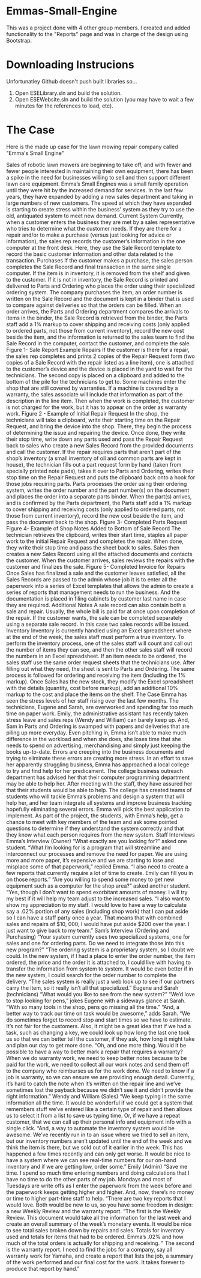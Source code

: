 # Emmas-Small-Engine

This was a project done with 4 other group members. I created and added functionality to the "Reports" page and was in charge of the design using Bootstrap.

# Downloading Instrucions
Unfortunatley Github doesn't push built libraries so... 
  1. Open ESELibrary.sln and build the solution.
  2. Open ESEWebsite.sln and build the solution (you may have to wait a few minutes for the references to load, etc).


# The Case
Here is the made up case for the lawn mowing repair company called "Emma's Small Engine"

Sales of robotic lawn mowers are beginning to take off, and with fewer and fewer people
interested in maintaining their own equipment, there has been a spike in the need for businesses willing
to sell and then support different lawn care equipment. Emma’s Small Engines was a small family
operation until they were hit by the increased demand for services. In the last few years, they have
expanded by adding a new sales department and taking in large numbers of new customers. The speed
at which they have expanded is starting to create stress within the business’ system as they try to use
the old, antiquated system to meet new demand.
Current System
Currently, when a customer enters the business they are met by a sales representative who tries
to determine what the customer needs. If they are there for a repair and/or to make a purchase (versus
just looking for advice or information), the sales rep records the customer’s information in the one
computer at the front desk. Here, they use the Sale Record template to record the basic customer
information and other data related to the transaction.
Purchases
If the customer makes a purchase, the sales person completes the Sale Record and final
transaction in the same single computer. If the item is in inventory, it is removed from the shelf and
given to the customer. If it is not in inventory, the Sale Record is printed and delivered to Parts and
Ordering who places the order using their specialized ordering system. The company purchases the
item, an order number is written on the Sale Record and the document is kept in a binder that is used to
compare against deliveries so that the orders can be filled.
When an order arrives, the Parts and Ordering department compares the arrivals to items in the
binder, the Sale Record is retrieved from the binder, the Parts staff add a 1% markup to cover shipping
and receiving costs (only applied to ordered parts, not those from current inventory), record the new
cost beside the item, and the information is returned to the sales team to find the Sale Record in the
computer, contact the customer, and complete the sale.
Figure 1- Sale Report Example
Repairs
If the customer is there for a repair, the sales rep completes and prints 2 copies of the Repair
Request form (two copies of a Sale Record with the repair listed as a line item), one is attached to the
customer’s device and the device is placed in the yard to wait for the technicians. The second copy is
placed on a clipboard and added to the bottom of the pile for the technicians to get to.
Some machines enter the shop that are still covered by warranties. If a machine is covered by a
warranty, the sales associate will include that information as part of the description in the line item.
Then when the work is completed, the customer is not charged for the work, but it has to appear on the
order as warranty work.
Figure 2 - Example of Initial Repair Request
In the shop, the technicians will take a clipboard, write their starting time on the Repair Request,
and bring the device into the shop. There, they begin the process of determining the issue and repairing
the device. Once done, they write their stop time, write down any parts used and pass the Repair
Request back to sales who create a new Sales Record from the provided documents and call the
customer.
If the repair requires parts that aren’t part of the shop’s inventory (a small inventory of oil and
common parts are kept in house), the technician fills out a part request form by hand (taken from
specially printed note pads), takes it over to Parts and Ordering, writes their stop time on the Repair
Request and puts the clipboard back onto a hook for those jobs requiring parts. Parts processes the
order using their ordering system, writes the order number and the part number(s) on the document
and places the order into a separate parts binder. When the part(s) arrives, and is confirmed by the
Parts department, the Parts staff add a 1% markup to cover shipping and receiving costs (only applied to
ordered parts, not those from current inventory), record the new cost beside the item, and pass the
document back to the shop.
Figure 3- Completed Parts Request
Figure 4- Example of Shop Notes Added to Bottom of Sale Record
The technician retrieves the clipboard, writes their start time, staples all paper work to the initial
Repair Request and completes the repair. When done, they write their stop time and pass the sheet
back to sales. Sales then creates a new Sales Record using all the attached documents and contacts the
customer. When the customer arrives, sales reviews the repairs with the customer and finalizes the sale.
Figure 5- Completed Invoice for Repairs
Once Sales has finalized a sale and the customer leaves satisfied, all the Sales Records are
passed to the admin whose job it is to enter all the paperwork into a series of Excel templates that
allows the admin to create a series of reports that management needs to run the business. And the
documentation is placed in filing cabinets by customer last name in case they are required.
Additional Notes
A sale record can also contain both a sale and repair. Usually, the whole bill is paid for at once
upon completion of the repair. If the customer wants, the sale can be completed separately using a
separate sale record. In this case two sales records will be issued.
Inventory
Inventory is currently handled using an Excel spreadsheet where at the end of the week, the
sales staff must perform a true inventory. To perform the inventory process, one of the sales staff will
count and call out the number of items they can see, and then the other sales staff will record the
numbers in an Excel spreadsheet.
If an item needs to be ordered, the sales staff use the same order request sheets that the
technicians use. After filling out what they need, the sheet is sent to Parts and Ordering. The same
process is followed for ordering and receiving the item (including the 1% markup). Once Sales has the
new stock, they modify the Excel spreadsheet with the details (quantity, cost before markup), add an
additional 10% markup to the cost and place the items on the shelf.
The Case
Emma has seen the stress levels of her staff rising over the last few months. The technicians,
Eugene and Sarah, are overworked and spending far too much time on paper work. Emily, the
administrative assistant has recently taken stress leave and sales reps (Wendy and William) can barely
keep up. And, Sam in Parts and Ordering is swamped with papers and deliveries that are piling up more
everyday. Even pitching in, Emma isn’t able to make much difference in the workload and when she
does, she loses time that she needs to spend on advertising, merchandising and simply just keeping the
books up-to-date. Errors are creeping into the business documents and trying to eliminate these errors
are creating more stress.
In an effort to save her apparently struggling business, Emma has approached a local college to
try and find help for her predicament. The college business outreach department has advised her that
their computer programming department may be able to help her.
After meeting with the staff, they have assured her that their students would be able to help.
The college has created teams of students who will tackle Emma’s problems and design a system that
will help her, and her team integrate all systems and improve business tracking hopefully eliminating
several errors. Emma will pick the best application to implement.
As part of the project, the students, with Emma’s help, get a chance to meet with key members
of the team and ask some pointed questions to determine if they understand the system correctly and
that they know what each person requires from the new system.
Staff Interviews
Emma’s Interview (Owner)
“What exactly are you looking for?” asked one student.
“What I’m looking for is a program that will streamline and interconnect our processes and
remove the need for paper. We are using more and more paper, it’s expensive and we are starting to
lose and misplace some of that paperwork,” replied Emma. “I also need to create a few reports that
currently require a lot of time to create. Emily can fill you in on those reports.”
“Are you willing to spend some money to get new equipment such as a computer for the shop
area?” asked another student.
“Yes, though I don’t want to spend exorbitant amounts of money. I will try my best if it will help
my team adjust to the increased sales.
“I also want to show my appreciation to my staff. I would love to have a way to calculate say a
.02% portion of any sales (including shop work) that I can put aside so I can have a staff party once a
year. That means that with combined sales and repairs of $10, 000, I would have put aside $200 over the
year. I just want to give back to my team.”
Sam’s Interview (Ordering and Purchasing)
“Your system currently uses two specialized systems, one for sales and one for ordering parts.
Do we need to integrate those into this new program?”
“The ordering system is a proprietary system, so I doubt we could. In the new system, if I had a
place to enter the order number, the item ordered, the price and the order it is attached to, I could live
with having to transfer the information from system to system. It would be even better if in the new
system, I could search for the order number to complete the delivery.
“The sales system is really just a web look up to see if our partners carry the item, so it really
isn’t all that specialized.”
Eugene and Sarah (technicians)
“What would you like to see from the new system?”
“We’d love to stop looking for pens,” jokes Eugene with a sideways glance at Sarah. “With so
many tools in the shop, pens go missing all the time.”
“And, a better way to track our time on task would be awesome,” adds Sarah. “We do
sometimes forget to record stop and start times so we have to estimate. It’s not fair for the customers.
Also, it might be a great idea that if we had a task, such as changing a key, we could look up how long
the last one took us so that we can better tell the customer, if they ask, how long it might take and plan
our day to get more done.
“Oh, and one more thing. Would it be possible to have a way to better mark a repair that
requires a warranty? When we do warranty work, we need to keep better notes because to be paid for
the work, we need to collect all our work notes and send them off to the company who reimburses us
for the work done. We need to know if a job is warranty, so we can ensure we are providing enough
detail. Currently, it’s hard to catch the note when it’s written on the repair line and we’ve sometimes
lost the payback because we didn’t see it and didn’t provide the right information.”
Wendy and William (Sales)
“We keep typing in the same information all the time. It would be wonderful if we could get a
system that remembers stuff we’ve entered like a certain type of repair and then allows us to select it
from a list to save us typing time. Or, if we have a repeat customer, that we can call up their personal
info and equipment info with a single click.
“And, a way to automate the inventory system would be awesome. We’ve recently run in to an
issue where we tried to sell an item, but our inventory numbers aren’t updated until the end of the
week and we think the item is there, but we sold out of it earlier in the week. This has happened a few
times recently and can only get worse. It would be nice to have a system where we can see real-time
numbers for our on-hand inventory and if we are getting low, order some.”
Emily (Admin)
“Save me time. I spend so much time entering numbers and doing calculations that I have no
time to do the other parts of my job. Mondays and most of Tuesdays are write offs as I enter the
paperwork from the week before and the paperwork keeps getting higher and higher. And, now, there’s
no money or time to higher part-time staff to help.
“There are two key reports that I would love. Both would be new to us, so you have some
freedom in design: a new Weekly Review and the warranty report.
“The first is the Weekly Review. This document would take all the information for the last week
and create an overall summary of the week’s monetary events. It would be nice to see total sales broken
down by repairs and sales. Totals for inventory used and totals for items that had to be ordered. Emma’s
.02% and how much of the total orders is actually for shipping and receiving.
” The second is the warranty report. I need to find the jobs for a company, say all warranty work
for Yamaha, and create a report that lists the job, a summary of the work performed and our final cost
for the work. It takes forever to produce that report by hand.”
